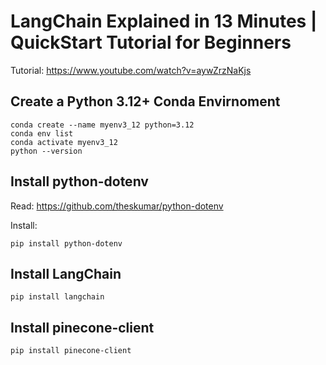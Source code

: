 # LangChain Explained in 13 Minutes | QuickStart Tutorial for Beginners

Tutorial: https://www.youtube.com/watch?v=aywZrzNaKjs

## Create a Python 3.12+ Conda Envirnoment 

    conda create --name myenv3_12 python=3.12
    conda env list
    conda activate myenv3_12
    python --version


## Install python-dotenv    

Read: https://github.com/theskumar/python-dotenv

Install:

    pip install python-dotenv

## Install LangChain

    pip install langchain


## Install pinecone-client

    pip install pinecone-client
    